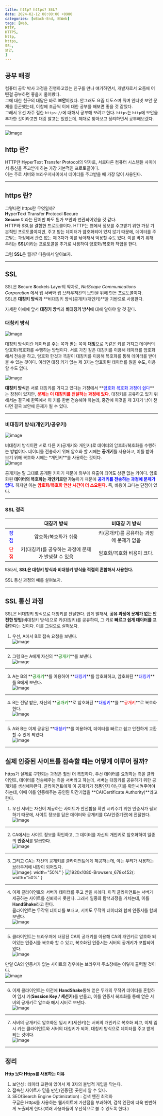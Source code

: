 ```yaml
---
title: http? https? SSL?
date: 2024-02-12 00:00:00 +0900
categories: [⚙️Back-End, 🕸️Web]
tags: [Web,
HTTP,
HTTPS,
http,
https,
SSL,
보안,
]     
---   
```

  
## 공부 배경  
컴퓨터 공학 박사 과정을 진행하고있는 친구를 만나 얘기하면서, 개발자로서 요즘에 어떤걸 공부하면 좋을지 물어봤다.  
그에 대한 친구의 대답은 바로 **보안**이였다. 안그래도 요즘 디도스며 뭐며 인터넷 보안 문제를 듣곤했는데, 이참에 조금씩 이에 대한 공부를 해보면 좋을 것 같았다.  
그래서 우선 자주 접한 `https://`에 대해서 공부해 보려고 한다. `https`는 `http`에 보안을 추가한 것이라고만 대강 알고는 있었는데, 제대로 찾아보고 정리하면서 공부해보겠다.  
  
---  
![image](https://github.com/han-tomas/han-tomas.github.io/assets/124488773/473ec075-e96f-4925-a29f-4ca4366d0b9e)  
    
## http 란?  
HTTP란 **H**yper**T**ext **T**ransfer **P**rotocol의 약자로, 서로다른 컴퓨터 시스템들 사이에서 통신을 주고받게 하는 가장 기본적인 프로토콜이다.  
이는 주로 서버와 브라우저사이에서 데이터를 주고받을 때 가장 많이 사용된다.  
  
---  
## https 란?   
그렇다면 https란 무엇일까?  
**H**yper**T**ext **T**ransfer **P**rotocol **S**ecure  
**Secure** 이라는 단어만 봐도 뭔가 보안과 연관되어있을 것 같다.  
HTTP와 SSL을 결합한 프로토콜이다. HTTP는 웹에서 정보를 주고받기 위한 가장 기본적인 프로토콜이지만, 주고 받는 데이터가 암호화되어 있지 않기 때문에, 데이터를 주고받는 과정에서 관련 없는 제 3자가 이를 낚아채서 악용할 수도 있다. 이를 막기 위해 우리는 **SSL**이라는 프로토콜을 추가로 사용하여 암호화/복호화 작업을 한다.   
  
그럼 **SSL**은 뭘까? 다음에서 알아보자. 

---  
## SSL 
SSL은 **S**ecure **S**ockets **L**ayer의 약자로, *NetScape Communications Corporation* 에서 웹 서버와 웹 브라우저간의 보안을 위해 만든 프로토콜이다.  
SSL은 **대칭키 방식**과 **비대칭키 방식(공개키/개인키)**을 기반으로 사용한다.  

자세한 이해에 앞서 **대칭키 방식**과 **비대칭키 방식**에 대해 알아야 할 것 같다.  
  
### 대칭키 방식  
![image](https://github.com/han-tomas/han-tomas.github.io/assets/124488773/10209f19-e439-4854-b87c-39e4156d6f38)  
  
대칭키 방식이란 데이터를 주는 쪽과 받는 쪽이 **대칭**으로 똑같은 키를 가지고 데이터의 암호화/복호화를 수행하는 방법이다. 서로 가진 같은 대칭키를 이용해 데이터를 암호화해서 전송을 하고, 암호화 한것과 똑같이 대칭키를 이용해 복호화를 통해 데이터를 받아 볼 수 있는 것이다. 이러면 대칭 키가 없는 제 3자는 암호화된 데이터를 읽을 수도, 이용할 수도 없다.  

![image](https://github.com/han-tomas/han-tomas.github.io/assets/124488773/cf1aa59b-2f03-43ea-8cfd-a9dd0e893e51)  

**대칭키 방식**은 서로 대칭키를 가지고 있다는 가정에서 **<span style = "color : blue">암호화 복호화 과정이 쉽다</span>**는 장점이 있지만, **<span style = "color : red">문제는 이 대칭키를 전달하는 과정에 있다.</span>** 대칭키를 공유하고 있기 위해서는 결국에 한쪽에서 이 키를 한번 전송해야 하는데, 중간에 이것을 제 3자가 낚아 챈다면 결국 보안에 문제가 될 수 있다.  
  
---
### 비대칭키 방식(개인키/공유키)  
![image](https://github.com/han-tomas/han-tomas.github.io/assets/124488773/775b5afe-ab3d-444f-9b0e-0977576ea2ce)  
  
비대칭키 방식이란 서로 다른 키(공개키와 개인키)로 데이터의 암호화/복호화를 수행하는 방법이다. 데이터를 전송하기 위해 암호화 할 시에는 **공개키**를 사용하고, 이를 받아 보기 위해 복호화 시에는 *개인키**를 사용하는 것이다.  
![image](https://github.com/han-tomas/han-tomas.github.io/assets/124488773/c4387e51-b44a-4b4b-9225-28aea094e5d0)  
  
공개키는 말 그대로 공개된 키이기 때문에 외부에 유출이 되어도 상관 없는 키이다. 암호화된 **데이터의 복호화는 개인키로만 가능**하기 때문에 **<span style = "color : blue">공개키를 전송하는 과정에 문제가 없다.</span>** 하지만 이는 **<span style = "color : red">암호화/복호화 연산 시간이 더 소요된다.</span>** 즉, 비용이 크다는 단점이 있다.   
  
---  
  
### SSL 정리

||대칭키 방식|비대칭 키 방식|  
|:---:|:---:|:---:|  
|<span style = "color : blue">장점</span>|암호화/복호화가 쉬움|키(공개키)를 공유하는 과정에 문제가 없음|  
|<span style = "color : red">단점</span>|키(대칭키)를 공유하는 과정에 문제가 발생할 수 있음|암호화/복호화 비용이 크다.|  
  
따라서, **<span stlye = "font-size:150%">SSL은 대칭키 방식과 비대칭키 방식을 적절히 혼합해서 사용한다.</span>**   

SSL 통신 과정의 예를 살펴보자.  

---
## SSL 통신 과정 
SSL은 비대칭키 방식으로 대칭키를 전달한다. 쉽게 말해서, **공유 과정에 문제가 없는 안전한 방법**(비대칭키 방식)으로 키(대칭키)를 공유하여, 그 키로 **빠르고 쉽게 데이터를 교환**한다는 것이다. 이를 그림으로 살펴보자.  
  
1. 우선, A에서 B로 접속 요청을 보낸다.  
![image](https://github.com/han-tomas/han-tomas.github.io/assets/124488773/dbd3a87f-9fec-4c23-be0a-09824a8e65ea)  
    
---  
2. 그럼 B는 A에게 자신의 **<span style = "color : green">공개키</span>**를 보낸다.  
![image](https://github.com/han-tomas/han-tomas.github.io/assets/124488773/2aa858ed-585a-41a2-a8d5-04d9eb8a28d9)  
  
---  
3. A는 B의 **<span style = "color : green">공개키</span>**를 이용하여 **<span style = "color : blue">대칭키</span>**를 암호화하고, 암호화된 **<span style = "color : blue">대칭키</span>**를 B에게 보낸다.        
![image](https://github.com/han-tomas/han-tomas.github.io/assets/124488773/fc6232e2-4459-465f-983c-cfa11ce6c51c)  
  
---  
4. B는 전달 받은, 자신의 **<span style = "color : green">공개키</span>**로 암호화된 **<span style = "color : blue">대칭키</span>**를 **<span style = "color : red">공개키</span>**로 복호화한다.  
![image](https://github.com/han-tomas/han-tomas.github.io/assets/124488773/e79c96a5-ab9e-4d7f-a809-0d0d82bbf145)  

---  
5. A와 B는 이제 공유된 **<span style = "color : blue">대칭키</span>**를 이용하여, 데이터를 빠르고 쉽고 안전하게 교환할 수 있게 되었다.  
![image](https://github.com/han-tomas/han-tomas.github.io/assets/124488773/06113d84-19be-4fe9-89e4-80e1e630506d)  

---  
## 실제 인증된 사이트를 접속할 때는 어떻게 이루어 질까?  
https가 실제로 구현되는 과정은 훨씬 더 복잡하다. 우선 데이터를 요청하는 측을 클라이언트, 데이터를 전송해주는 측을 서버라고 하는데, 서버는 대칭키를 공유하기 위한 공개키를 생성해야한다. 클라이언트에게 이 공개키가 정품인지 아닌지를 확인시켜주어야 하는데, 이때 이를 인증해주는 공인된 민간기업을 **CA(Certificate Authority)**라고 한다.  

1. 우선 서버는 자신이 제공하는 사이트가 안전함을 확인 시켜주기 위한 인증서가 필요하기 때문에, 사이트 정보를 담은 데이터와 공개키를 CA(인증기관)에 전달한다.  
![image](https://github.com/han-tomas/han-tomas.github.io/assets/124488773/5d9d3fff-bae9-4837-a322-52e68252309b) 

---  
2. CA에서는 사이트 정보를 확인하고, 그 데이터를 자신의 개인키로 암호화하여 일종의 **인증서**를 발급한다.  
![image](https://github.com/han-tomas/han-tomas.github.io/assets/124488773/d455c8df-fb0c-4d06-ab6a-b72af1ff43bf)  

---  
3. 그리고 CA는 자신의 공개키를 클라이언트에게 제공하는데, 이는 우리가 사용하는 브라우저에 내장이 되어있다.  
![image](https://github.com/han-tomas/han-tomas.github.io/assets/124488773/5bce94d2-8a7e-4479-ab23-fe94bf044915){: width="50%" } ![1920x1080-Browsers_678x452](https://github.com/han-tomas/han-tomas.github.io/assets/124488773/c5b9544a-1d39-4855-bf50-320bae7f6309){: width="50%" }     

---  
4. 이제 클라이언트와 서버가 데이터를 주고 받을 차례다. 아직 클라이언트는 서버가 제공하는 사이트를 신뢰하지 못한다. 그래서 일종의 탐색과정을 거치는데, 이를 **HandShake**라고 한다.<br>클라이언트는 무작위 데이터를 보내고, 서버도 무작위 데이터와 함께 인증서를 함께 보낸다.  
![image](https://github.com/han-tomas/han-tomas.github.io/assets/124488773/f20868fa-19e0-4237-801b-0317e815b496) 

---  
5. 클라이언트는 브라우저에 내장된 CA의 공개키를 이용해 CA의 개인키로 암호화 되어있는 인증서를 복호화 할 수 있고, 복호화된 인증서는 서버의 공개키가 포함되어 있다.  
![image](https://github.com/han-tomas/han-tomas.github.io/assets/124488773/fe0aee8d-987a-4683-8a25-7c6ef1e2804c)  

만일 CA의 인증서가 없는 사이트의 경우에는 브라우저 주소창에는 이렇게 출력될 것이다.  
![image](https://github.com/han-tomas/han-tomas.github.io/assets/124488773/ecc00a5e-4ba7-4622-b9a1-3c60f19c249f)     

---  
6. 이제 클라이언트는 이전에 **HandShake**통해 얻은 두개의 무작위 데이터를 혼합하여 임시 키(**Session Key / 세션키**)를 만들고, 이를 인증서 복호화를 통해 얻은 서버의 공개키로 암호화 해서 서버로 보낸다.  
![image](https://github.com/han-tomas/han-tomas.github.io/assets/124488773/1e4db303-c384-435a-8ad4-952aa895c0f3)  

---  
7. 서버의 공개키로 암호화된 임시 키(세션키)는 서버의 개인키로 복호화 되고, 이제 임시 키는 클라이언트와 서버의 대칭키가 되어, 대칭키 방식으로 데이터를 주고 받게 되는 것이다.  
![image](https://github.com/han-tomas/han-tomas.github.io/assets/124488773/29507c66-22a3-4626-86f5-64fc4cf4aa7a)
  
---  
  
## 정리  
**Http 보다 Https를 사용하는 이유**  
1. 보안성 : 데이터 교환에 있어서 제 3자의 불법적 개입을 막는다.  
2. 접속한 사이트가 믿을 만한(인증된) 곳인지 알 수 있다.  
3. SEO(Search Engine Optimization) : 검색 엔진 최적화<br>구글은 Https를 사용하는 웹사이트에 가산점을 부과하여, 검색 엔진에 더욱 빈번하게 노출되게 한다.(여러 사용자들이 우선적으로 볼 수 있도록 한다.)  

